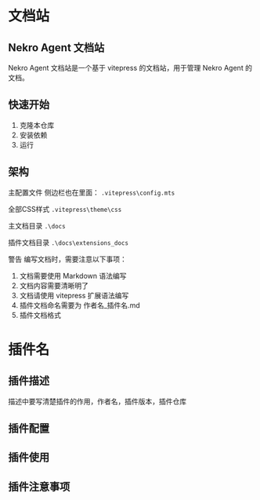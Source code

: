# 文档站
## Nekro Agent 文档站
Nekro Agent 文档站是一个基于 vitepress 的文档站，用于管理 Nekro Agent 的文档。
## 快速开始
1. 克隆本仓库
2. 安装依赖
3. 运行
## 架构

主配置文件
侧边栏也在里面：
`.vitepress\config.mts`

全部CSS样式
`.vitepress\theme\css`

主文档目录
`.\docs`

插件文档目录
`.\docs\extensions_docs`

警告
编写文档时，需要注意以下事项：
1. 文档需要使用 Markdown 语法编写
2. 文档内容需要清晰明了
3. 文档请使用 vitepress 扩展语法编写
4. 插件文档命名需要为 作者名_插件名.md
5. 插件文档格式
# 插件名
## 插件描述
描述中要写清楚插件的作用，作者名，插件版本，插件仓库
## 插件配置
## 插件使用
## 插件注意事项